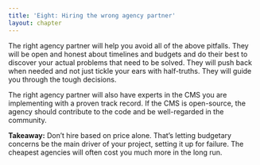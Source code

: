 ```yaml
---
title: 'Eight: Hiring the wrong agency partner'
layout: chapter
---
```



The right agency partner will help you avoid all of the above pitfalls. They will be open and honest about timelines and budgets and do their best to discover your actual problems that need to be solved. They will push back when needed and not just tickle your ears with half-truths. They will guide you through the tough decisions.

The right agency partner will also have experts in the CMS you are implementing with a proven track record. If the CMS is open-source, the agency should contribute to the code and be well-regarded in the community.

**Takeaway:** Don’t hire based on price alone. That’s letting budgetary concerns be the main driver of your project, setting it up for failure. The cheapest agencies will often cost you much more in the long run.
